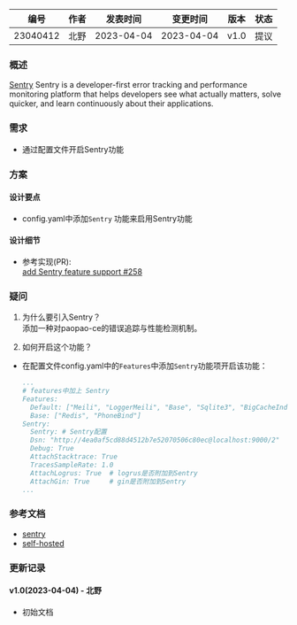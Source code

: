 | 编号 | 作者 | 发表时间 | 变更时间 | 版本 | 状态 |
| ----- | ----- | ----- | ----- | ----- | ----- |
| 23040412| 北野 | 2023-04-04 | 2023-04-04 | v1.0 | 提议 |

### 概述  
[Sentry](https://github.com/getsentry/sentry) Sentry is a developer-first error tracking and performance monitoring platform that helps developers see what actually matters, solve quicker, and learn continuously about their applications.

### 需求   
* 通过配置文件开启Sentry功能

### 方案  
#### 设计要点
* config.yaml中添加`Sentry` 功能来启用Sentry功能

#### 设计细节 
* 参考实现(PR):  
[add Sentry feature support #258](https://github.com/rocboss/paopao-ce/pull/258) 

### 疑问

1. 为什么要引入Sentry？      
添加一种对paopao-ce的错误追踪与性能检测机制。

2. 如何开启这个功能？        
* 在配置文件config.yaml中的`Features`中添加`Sentry`功能项开启该功能：
    ```yaml
    ...
    # features中加上 Sentry
    Features:
      Default: ["Meili", "LoggerMeili", "Base", "Sqlite3", "BigCacheIndex", "MinIO", "Sentry"]
      Base: ["Redis", "PhoneBind"]
    Sentry:
      Sentry: # Sentry配置
      Dsn: "http://4ea0af5cd88d4512b7e52070506c80ec@localhost:9000/2"
      Debug: True
      AttachStacktrace: True
      TracesSampleRate: 1.0
      AttachLogrus: True  # logrus是否附加到Sentry
      AttachGin: True     # gin是否附加到Sentry
    ...
    ```

### 参考文档
* [sentry](https://github.com/getsentry/sentry)
* [self-hosted](https://develop.sentry.dev/self-hosted/)

### 更新记录
#### v1.0(2023-04-04) - 北野
* 初始文档
